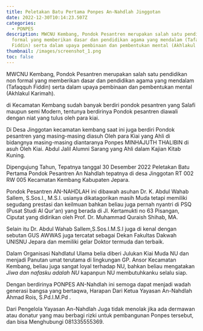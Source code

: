 ```yaml
---
title: Peletakan Batu Pertama Ponpes An-Nahdlah Jinggotan
date: 2022-12-30T10:14:23.507Z
categories:
  - PONPES
description: MWCNU Kembang, Pondok Pesantren merupakan salah satu pendidikan non
  formal yang memberikan dasar dan pendidikan agama yang mendalam (Tafaqquh
  Fiddin) serta dalam upaya pembinaan dan pembentukan mental (Akhlakul Karimah).
thumbnail: /images/screenshot_1.png
toc: false
---
```

MWCNU Kembang, Pondok Pesantren merupakan salah satu pendidikan non formal yang memberikan dasar dan pendidikan agama yang mendalam (Tafaqquh Fiddin) serta dalam upaya pembinaan dan pembentukan mental (Akhlakul Karimah).

di Kecamatan Kembang sudah banyak berdiri pondok pesantren yang Salafi maupun semi Modern, tentunya berdirinya Pondok pesantren diawali dengan niat yang tulus oleh para kiai. 


Di Desa Jinggotan kecamatan kembang saat ini juga berdiri Pondok pesantren yang masing-masing diasuh Oleh para Kiai yang Ahli di bidangnya masing-masing diantaranya Ponpes MINHAJUTH THALIBIN di asuh Oleh Kiai. Abdul Jalil Alumni Sarang yang Ahli dalam Kajian Kitab Kuning.


Dipengujung Tahun, Tepatnya tanggal 30 Desember 2022 Peletakan Batu Pertama Pondok Pesantren An Nahdlah tepatnya di desa Jinggotan RT 002 RW 005 Kecamatan Kembang Kabupaten Jepara.


Pondok Pesantren AN-NAHDLAH ini dibawah asuhan Dr. K. Abdul Wahab Sallem, S.Sos.I., M.S.I. usianya dikatagorikan masih Muda tetapi memiliki segudang prestasi dan keilmuan bahkan beliau juga pernah nyantri di PSQ (Pusat Studi Al Qur'an) yang berada di Jl. Kertamukti no 63 Pisangan, Ciputat yang didirikan oleh Prof. Dr. Muhammad Quraish Shihab, MA.


Selain itu Dr. Abdul Wahab Sallem,S.Sos.I.M.S.I juga di kenal dengan sebutan GUS AWWAS juga tercatat  sebagai Dekan Fakultas Dakwah  UNISNU Jepara dan memiliki gelar Doktor termuda dan terbaik.


Dalam Organisasi Nahdlatul Ulama belia diberi Julukan Kiai Muda NU dan menjadi Panutan umat terutama di lingkungan GP. Ansor Kecamatan Kembang, beliau juga sangat loyal terhadap NU, bahkan beliau mengatakan *Jiwa dan nafasku adalah NU* kapanpun NU membutuhkanku selalu siap.


Dengan berdirinya PONPES AN-Nahdlah ini semoga dapat menjadi wadah generasi bangsa yang bertaqwa, Harapan  Dari Ketua Yayasan An-Nahdlah Ahmad Rois, S.Pd.I.M.Pd .


Dari Pengelola Yayasan An-Nahdlah Juga tidak menolak jika ada dermawan atau donatur yang mau berbagi rizki untuk pembangunan Ponpes tersebut, dan bisa Menghubungi 081335555369.